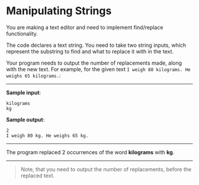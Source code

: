 # Manipulating Strings

You are making a text editor and need to implement find/replace functionality.

The code declares a text string. You need to take two string inputs, which represent the substring to find and what to replace it with in the text.

Your program needs to output the number of replacements made, along with the new text. For example, for the given text `I weigh 80 kilograms. He weighs 65 kilograms.`:

---

**Sample input**:  
```
kilograms
kg
```

**Sample output**:
```
2
I weigh 80 kg. He weighs 65 kg.
```

---

The program replaced 2 occurrences of the word **kilograms** with **kg**.

---

>Note, that you need to output the number of replacements, before the replaced text.
